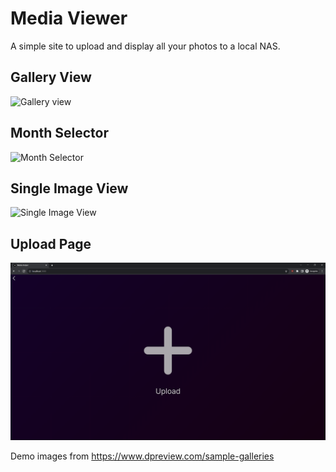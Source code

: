 
# Media Viewer

A simple site to upload and display all your photos to a local NAS.

## Gallery View
![Gallery view](./public/demo1.png)

## Month Selector
![Month Selector](./public/demo2.png)

## Single Image View
![Single Image View](./public/demo3.png)

## Upload Page
![Upload Page](./public/demo4.png)

Demo images from https://www.dpreview.com/sample-galleries
